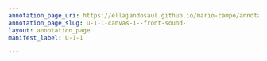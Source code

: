```yaml
---
annotation_page_uri: https://ellajandosaul.github.io/mario-campo/annotations/u-1-1-canvas-1--front-sound-.json
annotation_page_slug: u-1-1-canvas-1--front-sound-
layout: annotation_page
manifest_label: U-1-1

---
```

